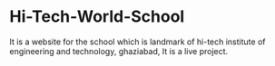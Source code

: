 # Hi-Tech-World-School
It is a website for the school which is landmark of hi-tech institute of engineering and technology, ghaziabad, It is a live project.
